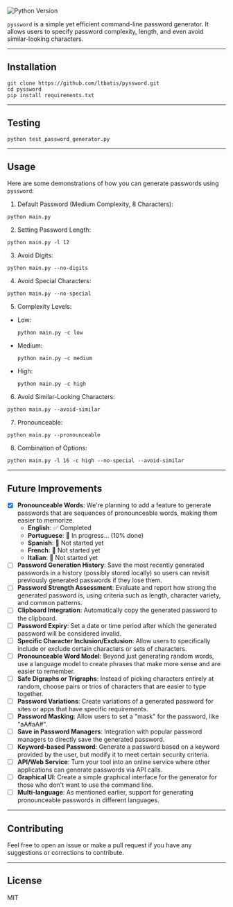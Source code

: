 ![Python Version](https://img.shields.io/badge/python-3.11.4-blue)


`pyssword` is a simple yet efficient command-line password generator. It allows users to specify password complexity, length, and even avoid similar-looking characters.

---
## Installation
```
git clone https://github.com/ltbatis/pyssword.git
cd pyssword
pip install requirements.txt
```

---
## Testing
```
python test_password_generator.py
```

---
## Usage
Here are some demonstrations of how you can generate passwords using `pyssword`:
1. Default Password (Medium Complexity, 8 Characters):
```
python main.py
```
2. Setting Password Length:
```
python main.py -l 12
```
3. Avoid Digits:
```
python main.py --no-digits
```
4. Avoid Special Characters:
```
python main.py --no-special
```
5. Complexity Levels:
- Low:
    ```
    python main.py -c low
    ```
- Medium:
    ```
    python main.py -c medium
    ```
- High:
    ```
    python main.py -c high
    ```
6. Avoid Similar-Looking Characters:
```
python main.py --avoid-similar
```
7. Pronounceable:
```
python main.py --pronounceable
```
8. Combination of Options:
```
python main.py -l 16 -c high --no-special --avoid-similar
```

---
## Future Improvements

- [x] **Pronounceable Words**: We're planning to add a feature to generate passwords that are sequences of pronounceable words, making them easier to memorize.
  - **English**: ✅ Completed
  - **Portuguese**: 🔄 In progress... (10% done)
  - **Spanish**: 🚫 Not started yet
  - **French**: 🚫 Not started yet
  - **Italian**: 🚫 Not started yet
- [ ] **Password Generation History**: Save the most recently generated passwords in a history (possibly stored locally) so users can revisit previously generated passwords if they lose them.
- [ ] **Password Strength Assessment**: Evaluate and report how strong the generated password is, using criteria such as length, character variety, and common patterns.
- [ ] **Clipboard Integration**: Automatically copy the generated password to the clipboard.
- [ ] **Password Expiry**: Set a date or time period after which the generated password will be considered invalid.
- [ ] **Specific Character Inclusion/Exclusion**: Allow users to specifically include or exclude certain characters or sets of characters.
- [ ] **Pronounceable Word Model**: Beyond just generating random words, use a language model to create phrases that make more sense and are easier to remember.
- [ ] **Safe Digraphs or Trigraphs**: Instead of picking characters entirely at random, choose pairs or trios of characters that are easier to type together.
- [ ] **Password Variations**: Create variations of a generated password for sites or apps that have specific requirements.
- [ ] **Password Masking**: Allow users to set a "mask" for the password, like "aA#aA#".
- [ ] **Save in Password Managers**: Integration with popular password managers to directly save the generated password.
- [ ] **Keyword-based Password**: Generate a password based on a keyword provided by the user, but modify it to meet certain security criteria.
- [ ] **API/Web Service**: Turn your tool into an online service where other applications can generate passwords via API calls.
- [ ] **Graphical UI**: Create a simple graphical interface for the generator for those who don't want to use the command line.
- [ ] **Multi-language**: As mentioned earlier, support for generating pronounceable passwords in different languages.

---
## Contributing
Feel free to open an issue or make a pull request if you have any suggestions or corrections to contribute.

---
## License
MIT
